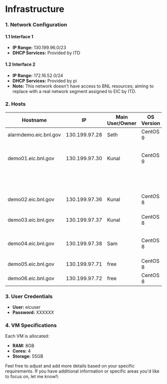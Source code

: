 # Infrastructure

### 1. Network Configuration

#### 1.1 Interface 1

* **IP Range:** 130.199.96.0/23
* **DHCP Services:** Provided by ITD

#### 1.2 Interface 2

* **IP Range:** 172.16.52.0/24
* **DHCP Services:** Provided by pi
* **Note:** This network doesn't have access to BNL resources; aiming to replace with a real network segment assigned to EIC by ITD.

### 2. Hosts

| Hostname              | IP            | Main User/Owner | OS Version | Use                                                     |
| --------------------- | ------------- | --------------- | ---------- | ------------------------------------------------------- |
| alarmdemo.eic.bnl.gov | 130.199.97.28 | Seth            | CentOS 9   | Alarm services                                          |
| demo01.eic.bnl.gov    | 130.199.97.30 | Kunal           | CentOS 9   | EPICS base, Ansible controller, Phoebus Alarm Services, |
|                       |               |                 |            | Archiver Appliance                                      |
| demo02.eic.bnl.gov    | 130.199.97.36 | Kunal           | CentOS 8   | EPICS base, ChannelFinder, Save & Restore               |
| demo03.eic.bnl.gov    | 130.199.97.37 | Kunal           | CentOS 8   | EPICS base, Phoebus Olog, Webclient                     |
| demo04.eic.bnl.gov    | 130.199.97.38 | Sam             | CentOS 8   | eTraveler Commissioning / Docker Deployment             |
| demo05.eic.bnl.gov    | 130.199.97.71 | free            | CentOS 8   | (Specify the use)                        	        	 |
| demo06.eic.bnl.gov    | 130.199.97.72 | free            | CentOS 8   | MLflow testing                                          |

### 3. User Credentials

* **User:** eicuser
* **Password:** XXXXXX

### 4. VM Specifications

Each VM is allocated:

* **RAM:** 8GB
* **Cores:** 4
* **Storage:** 55GB

Feel free to adjust and add more details based on your specific requirements. If you have additional information or specific areas you'd like to focus on, let me know!\
